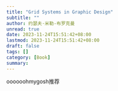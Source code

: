 ```yaml
---
title: "Grid Systems in Graphic Design"
subtitle: ""
author: 约瑟夫·米勒-布罗克曼
unread: true
date: 2023-11-24T15:51:42+08:00
lastmod: 2023-11-24T15:51:42+08:00
draft: false
tags: []
category: [Book]
summary: 
---
```


oooooohmygosh推荐